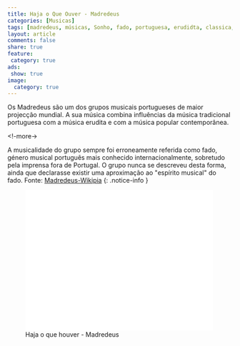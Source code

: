 ```yaml
---
title: Haja o Que Ouver - Madredeus
categories: [Musicas]
tags: [madredeus, músicas, Sonho, fado, portuguesa, erudidta, classica, violão, paz, sabedoria]
layout: article
comments: false
share: true
feature:
 category: true
ads: 
 show: true
image:
  category: true
---
```

Os Madredeus são um dos grupos musicais portugueses de maior projecção mundial. A sua música combina influências da música tradicional portuguesa com a música erudita e com a música popular contemporânea.

<!-more->

A musicalidade do grupo sempre foi erroneamente referida como fado, género musical português mais conhecido internacionalmente, sobretudo pela imprensa fora de Portugal. O grupo nunca se descreveu desta forma, ainda que declarasse existir uma aproximação ao "espírito musical" do fado.
Fonte: [Madredeus-Wikipia](http://pt.wikipedia.org/wiki/Madredeus)
{: .notice-info }

<figure>
<iframe width="420" height="315" src="//www.youtube.com/embed/hhxti4nFTdc" frameborder="0" allowfullscreen></iframe>
<figcaption>Haja o que houver - Madredeus</figcaption>
</figure>
